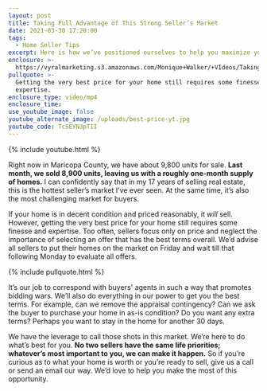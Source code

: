 ```yaml
---
layout: post
title: Taking Full Advantage of This Strong Seller’s Market
date: 2021-03-30 17:20:00
tags:
  - Home Seller Tips
excerpt: Here is how we’ve positioned ourselves to help you maximize your sale.
enclosure: >-
  https://vyralmarketing.s3.amazonaws.com/Monique+Walker/+VIdeos/Taking+Full+Advantage+of+This+Strong+Seller%E2%80%99s+Market.mp4
pullquote: >-
  Getting the very best price for your home still requires some finesse and
  expertise.
enclosure_type: video/mp4
enclosure_time:
use_youtube_image: false
youtube_alternate_image: /uploads/best-price-yt.jpg
youtube_code: TcSEYN3pTII
---
```

{% include youtube.html %}

Right now in Maricopa County, we have about 9,800 units for sale. **Last month, we sold 8,900 units, leaving us with a roughly one-month supply of homes.** I can confidently say that in my 17 years of selling real estate, this is the hottest seller’s market I’ve ever seen. At the same time, it’s also the most challenging market for buyers.&nbsp;

If your home is in decent condition and priced reasonably, it *will* sell. However, getting the very best price for your home still requires some finesse and expertise. Too often, sellers focus only on price and neglect the importance of selecting an offer that has the best terms overall. We’d advise all sellers to put their homes on the market on Friday and wait till that following Monday to evaluate all offers.&nbsp;

{% include pullquote.html %}

It’s our job to correspond with buyers' agents in such a way that promotes bidding wars. We’ll also do everything in our power to get you the best terms. For example, can we remove the appraisal contingency? Can we ask the buyer to purchase your home in as-is condition? Do you want any extra terms? Perhaps you want to stay in the home for another 30 days.&nbsp;

We have the leverage to call those shots in this market. We’re here to do what’s best for you. **No two sellers have the same life priorities; whatever’s most important to you, we can make it happen.** So if you’re curious as to what your home is worth or you’re ready to sell, give us a call or send an email our way. We’d love to help you make the most of this opportunity.
